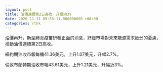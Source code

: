```yaml
---
layout: post
title: 油價連續第2日高收　升幅約3%
date: 2020-11-11 05:58:11.000000000 +08:00
categories: rthk
---
```


油價再升，新型肺炎疫苗研發正面的消息，紓緩市場對未來能源需求疲弱的憂慮，推動油價連續第2日高收。

紐約期油收市報每桶41.36美元，上升1.07美元，升幅2.7%。

倫敦布蘭特期油收市報43.61美元，上升1.21美元，升幅近3%。
